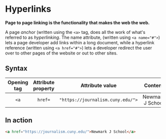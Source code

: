 # Hyperlinks
__Page to page linking is the functionality that makes the web the web.__

A page _anchor_ (written using the `<a>` tag, does all the work of what's referred to as _hyperlinking_. The name attribute, (written using `<a name="#">`) lets a page developer add links within a long document, while a hyperlink reference (written using `<a href="#">`) lets a developer redirect the user over to other pages of the website or out to other sites.

## Syntax

|Opening tag|Attribute property|Attribute value|Content|Closing tag|
|:--:|:--:|:--:|:--:|:--:|
|`<a`|`href=`|`"https://journalism.cuny.edu/">`|Newmark J School|`</a>`|

## In action
```html
<a href="https://journalism.cuny.edu/">Newmark J School</a>
```
